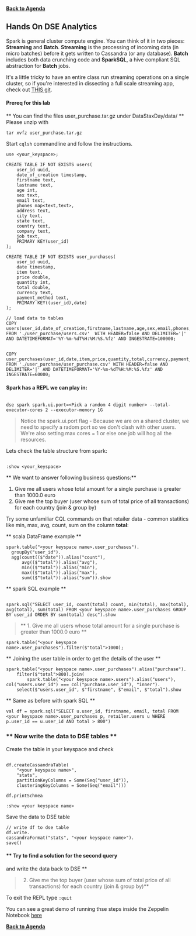 **[Back to Agenda](./../README.md)**

Hands On DSE Analytics
--------------------

Spark is general cluster compute engine. You can think of it in two pieces: **Streaming** and **Batch**.
**Streaming** is the processing of incoming data (in micro batches) before it gets written to Cassandra (or any database).
**Batch** includes both data crunching code and **SparkSQL**, a hive compliant SQL abstraction for **Batch** jobs.

It's a little tricky to have an entire class run streaming operations on a single cluster, so if you're interested in dissecting a full scale streaming app, check out [THIS git](https://github.com/retroryan/SparkAtScale).  


#### **Prereq for this lab**

** You can find the files user_purchase.tar.gz under DataStaxDay/data/ **
Please unzip with

```
tar xvfz user_purchase.tar.gz

```

Start `cqlsh` commandline and follow the instructions.
```
use <your_keyspace>;

CREATE TABLE IF NOT EXISTS users(
    user_id uuid,
    date_of_creation timestamp,
    firstname text,
    lastname text,
    age int,
    sex text,
    email text,
    phones map<text,text>,
    address text,
    city text,
    state text,
    country text,
    company text,
    job text,
    PRIMARY KEY(user_id)
);

CREATE TABLE IF NOT EXISTS user_purchases(
    user_id uuid,
    date timestamp,
    item text,
    price double,
    quantity int,
    total double,
    currency text,
    payment_method text,
    PRIMARY KEY((user_id),date)
);

// load data to tables
COPY users(user_id,date_of_creation,firstname,lastname,age,sex,email,phones,address,city,state,country,company,job)  FROM './user_purchase/users.csv'  WITH HEADER=false AND DELIMITER='|' AND DATETIMEFORMAT='%Y-%m-%dT%H:%M:%S.%fz' AND INGESTRATE=100000;


COPY user_purchases(user_id,date,item,price,quantity,total,currency,payment_method) FROM './user_purchase/user_purchase.csv' WITH HEADER=false AND DELIMITER='|' AND DATETIMEFORMAT='%Y-%m-%dT%H:%M:%S.%fz' AND INGESTRATE=60000;
```



#### **Spark has a REPL we can play in:**

```

dse spark spark.ui.port=<Pick a random 4 digit number> --total-executor-cores 2 --executor-memory 1G

```

>Notice the spark.ui.port flag - Because we are on a shared cluster, we need to specify a radom port so we don't clash with other users. We're also setting max cores = 1 or else one job will hog all the resources.

Lets check the table structure from spark:

```

:show <your_keyspace>   

```

** We want to answer following business questions:**
1. Give me all users whose total amount for a single purchase is greater than 1000.0 euro
2. Give me the top buyer (user whose sum of total price of all transactions) for each country (join & group by)


Try some unfamiliar CQL commands on that retailer data - common statitics like min, max, avg, count, sum on the column **total**:

** scala DataFrame example **
```
spark.table("<your keyspace name>.user_purchases").
  groupBy("user_id").
  agg(count(($"date")).alias("count"),
      avg(($"total")).alias("avg"),
      min(($"total")).alias("min"),
      max(($"total")).alias("max"),
      sum(($"total")).alias("sum")).show
```

** spark SQL example **
```

spark.sql("SELECT user_id, count(total) count, min(total), max(total), avg(total), sum(total) FROM <your keyspace name>.user_purchases GROUP BY user_id ORDER BY sum(total) desc").show

```

>  ** 1. Give me all users whose total amount for a single purchase is greater than 1000.0 euro **

```
spark.table("<your keyspace name>.user_purchases").filter($"total">1000);

```
** Joining the user table in order to get the details of the user **
```
spark.table("<your keyspace name>.user_purchases").alias("purchase").
    filter($"total">800).join(
        spark.table("<your keyspace name>.users").alias("users"), col("users.user_id") === col("purchase.user_id"), "inner").
    select($"users.user_id", $"firstname", $"email", $"total").show

```
** Same as before with spark SQL **
```
val df = spark.sql("SELECT u.user_id, firstname, email, total FROM <your keyspace name>.user_purchases p, retailer.users u WHERE p.user_id == u.user_id AND total > 800")
```


### ** Now write the data to DSE tables **

Create the table in your keyspace and check
```

df.createCassandraTable(
    "<your keyspace name>",
    "stats",
    partitionKeyColumns = Some(Seq("user_id")),
    clusteringKeyColumns = Some(Seq("email")))

df.printSchmea

:show <your keyspace name>
```

Save the data to DSE table

```
// write df to dse table
df.write.
cassandraFormat("stats", "<your keyspace name>").
save()
```


#### ** Try to find a solution for the second query
and write the data back to DSE **
>2. Give me the top buyer (user whose sum of total price of all transactions) for each country (join & group by)**

To exit the REPL type ```:quit```

You can see a great demo of running thse steps inside the Zeppelin Notebook [here](https://github.com/victorcouste/zeppelin-spark-cassandra-demo/)

**[Back to Agenda](./../README.md)**
